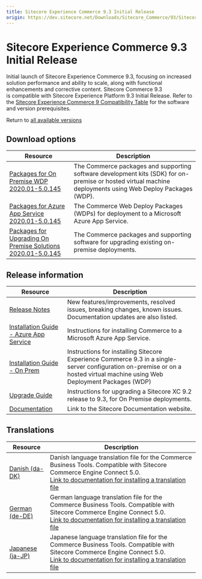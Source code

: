 ```yaml
---
title: Sitecore Experience Commerce 9.3 Initial Release
origin: https://dev.sitecore.net/Downloads/Sitecore_Commerce/93/Sitecore_Experience_Commerce_93_Initial_Release.aspx
---
```


# Sitecore Experience Commerce 9.3 Initial Release

[](/Downloads/Sitecore_Commerce)

Initial launch of Sitecore Experience Commerce 9.3, focusing on increased solution performance and ability to scale, along with functional enhancements and corrective content. Sitecore Commerce 9.3 is compatible with Sitecore Experience Platform 9.3 Initial Release. Refer to the [Sitecore Experience Commerce 9 Compatibility Table](https://kb.sitecore.net/articles/804595) for the software and version prerequisites.

Return to [all available versions](/Downloads/Sitecore_Commerce)

## Download options

 | Resource | Description |
 | --- | --- |
 | [Packages for On Premise WDP 2020.01-5.0.145](https://sitecoredev.azureedge.net/~/media/B915EEE9B5C0429AB557C357E2B23EEA.ashx?date=20200122T223004) | The Commerce packages and supporting software development kits (SDK) for on-premise or hosted virtual machine deployments using Web Deploy Packages (WDP). |
 | [Packages for Azure App Service 2020.01-5.0.145](https://sitecoredev.azureedge.net/~/media/1677271690A444FB94FA99AB0881484B.ashx?date=20200122T223004) | The Commerce Web Deploy Packages (WDPs) for deployment to a Microsoft Azure App Service. |
 | [Packages for Upgrading On Premise Solutions 2020.01-5.0.145](https://sitecoredev.azureedge.net/~/media/5429F1612054485C9A34E5AEE35268A4.ashx?date=20200122T223004) | The Commerce packages and supporting software for upgrading existing on-premise deployments. |

## Release information

 | Resource | Description |
 | --- | --- |
 | [Release Notes](/downloads/Sitecore%20Commerce/93/Sitecore%20Experience%20Commerce%2093%20Initial%20Release/Release%20Notes) | New features/improvements, resolved issues, breaking changes, known issues. Documentation updates are also listed. |
 | [Installation Guide - Azure App Service](https://sitecoredev.azureedge.net/~/media/3F769554EFB140E4916A4F541E12C245.ashx?date=20200506T134220) | Instructions for installing Commerce to a Microsoft Azure App Service. |
 | [Installation Guide - On Prem](https://sitecoredev.azureedge.net/~/media/802F682C25FD44E08D5269E64AFD1D0A.ashx?date=20200520T151647) | Instructions for installing Sitecore Experience Commerce 9.3 in a single-server configuration on-premise or on a hosted virtual machine using Web Deployment Packages (WDP) |
 | [Upgrade Guide](https://sitecoredev.azureedge.net/~/media/D1EB574DBE6746AABA71E5C3E03B7BB4.ashx?date=20200506T133743) | Instructions for upgrading a Sitecore XC 9.2 release to 9.3, for On Premise deployments.  <br /> |
 | [Documentation](https://doc.sitecore.com/) | Link to the Sitecore Documentation website. |

## Translations

 | Resource | Description |
 | --- | --- |
 | [Danish (da-DK)](https://sitecoredev.azureedge.net/~/media/D6011F92254F45A3BD4A0945BC74E761.ashx?date=20200122T223004) | Danish language translation file for the Commerce Business Tools. Compatible with Sitecore Commerce Engine Connect 5.0.  <br />[Link to documentation for installing a translation file](https://doc.sitecore.com/developers/93/sitecore-experience-commerce/en/install-a-translation-file-for-the-xc-business-tools.html) |
 | [German (de-DE)](https://sitecoredev.azureedge.net/~/media/7702E9C0B0D141EA98E3F8ABB3CEE573.ashx?date=20200122T223004) | German language translation file for the Commerce Business Tools. Compatible with Sitecore Commerce Engine Connect 5.0.  <br />[Link to documentation for installing a translation file](https://doc.sitecore.com/developers/93/sitecore-experience-commerce/en/install-a-translation-file-for-the-xc-business-tools.html) |
 | [Japanese (ja-JP)](https://sitecoredev.azureedge.net/~/media/6BDD058B5FEE4078B148E9CCD3B8D739.ashx?date=20200122T223004) | Japanese language translation file for the Commerce Business Tools. Compatible with Sitecore Commerce Engine Connect 5.0.  <br />[Link to documentation for installing a translation file](https://doc.sitecore.com/developers/93/sitecore-experience-commerce/en/install-a-translation-file-for-the-xc-business-tools.html) |